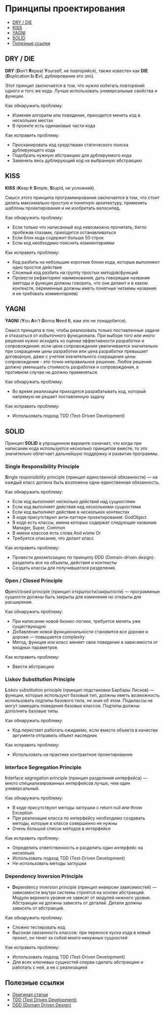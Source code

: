 # Принципы проектирования

- [DRY / DIE](#dry--die)
- [KISS](#kiss)
- [YAGNI](#yagni)
- [SOLID](#solid)
- [Полезные ссылки](#полезные-ссылки)

## DRY / DIE

**DRY** (**D**on’t **R**epeat **Y**ourself, не повторяйся), также известен как **DIE** (**D**uplication **I**s **E**vil, дублирование это зло).

Этот принцип заключается в том, что нужно избегать повторений одного и того же кода. Лучше использовать универсальные свойства и функции.

Как обнаружить проблему:

- Изменяя алгоритм или поведение, приходится менять код в нескольких местах
- В проекте есть одинаковые части кода

Как исправить проблему:

- Просканировать код средствами статического поиска дублирующего кода
- Подобрать нужную абстракцию для дублируемого кода
- Заменить весь дублирующий код на выбранную абстракцию



## KISS

**KISS** (**K**eep **I**t **S**imple, **S**tupid, не усложняй).

Смысл этого принципа программирования заключается в том, что стоит делать максимально простую и понятную архитектуру, применять шаблоны проектирования и не изобретать велосипед.

Как обнаружить проблему:

- Если только что написанный код невозможно прочитать, бегло пробежав глазами, приходится останавливаться
- Если блок кода содержит больше 50 строк
- Если код необходимо пояснять комментариями

Как исправить проблему:

- Код разбить на небольшие короткие блоки кода, которые выполняют одно простое действие
- Сложный код разбить на группу простых методов/функций
- Провести рефакторинг наименования, дать говорящие названия (методы и функции должны говорить, что они делают и в каком контексте, переменные должны иметь понятные читаемы названия и не требовать комментариев)



## YAGNI

**YAGNI** (**Y**ou **A**in’t **G**onna **N**eed **I**t, вам это не понадобится).

Смысл принципа в том, чтобы реализовать только поставленные задачи и отказаться от избыточного функционала. При выборе того или иного решения нужно исходить из оценки эффективности разработки и сопровождения: если цена сопровождения увеличивается значительно при сокращении цены разработки или цена разработки превышает договорную, даже с учетом значительного сокращения цены сопровождения - это точно неправильное решение. Любое решение должно уменьшать стоимость разработки и сопровождения, в противном случае не должно применяться.

Как обнаружить проблему:

- Во время реализации приходится разрабатывать код, который напрямую не решает поставленную задачу

Как исправить проблему:

- Использовать подход TDD (Test-Driven Development)



## SOLID

Принцип **SOLID** в упрощенном варианте означает, что когда при написании кода используется несколько принципов вместе, то это значительно облегчает дальнейшую поддержку и развитие программы.

### Single Responsibility Principle

**S**ingle responsibility principle (принцип единственной обязанности) — на каждый класс должна быть возложена одна-единственная обязанность.

Как обнаружить проблему:

- Если код выполняет несколько действий над сущностями
- Если код выполняет действия над несколькими сущностями
- Если код выполняет действие в нескольких контекстах
- В коде присутствуют анти-паттерн проектирования: GodObject
- В коде есть классы, имена которых содержат следующие названия: Manager, Super, Common
- В имени классов есть слова And и/или Or
- Требуется описания, что делает класс

Как исправить проблему:

- Провести декомпозицию по принципу DDD (Domain-driven design): разделить все на объекты, действия и контексты
- Создать классы для получившегося разделения.

### Open / Closed Principle
**O**pen/closed principle (принцип открытости/закрытости) — программные сущности должны быть закрыты для изменения но открыты для расширения.

Как обнаружить проблему:

- При написании новой бизнес-логики, требуется менять уже существующую
- Добавление новой функциональности становится все дороже и дороже — повышается complexity
- Метод, функция или класс меняет свое поведение в зависимости от входных параметров

Как исправить проблему:

- Ввести абстракцию

### Liskov Substitution Principle

**L**iskov substitution principle (принцип подстановки Барбары Лисков) — функции, которые используют базовый тип, должны иметь возможность использовать подтипы базового типа, не зная об этом. Подклассы не могут замещать поведения базовых классов. Подтипы должны дополнять базовые типы.

Как обнаружить проблему:

- Код перестает работать ожидаемо, если вместо объекта в качестве аргумента отправить объект наследник

Как исправить проблему:

- Использовать на практике контрактное проектирование

### Interface Segregation Principle

**I**nterface segregation principle (принцип разделения интерфейса) — много специализированных интерфейсов лучше, чем один универсальный.

Как обнаружить проблему:

- В коде присутствуют методы заглушки с return null или throw Exception
- При реализации класса по интерфейсу необходимо создавать методы, которые в классе совершенно не нужны
- Очень большой список методов в интерфейсе

Как исправить проблему:

- Определить ответственность и разделить один интерфейс на несколько
- Использовать подход TDD (Test-Driven Development)
- Не использовать методы заглушки

### Dependency Inversion Principle

- **D**ependency inversion principle (принцип инверсии зависимостей) — зависимости внутри системы строятся на основе абстракций. Модули верхнего уровня не зависят от модулей нижнего уровня. Абстракции не должны зависеть от деталей. Детали должны зависеть от абстракций.

Как обнаружить проблему:

- Сложно тестировать код
- Высокая связанность классов: при переносе куска кода в новый проект, он тянет за собой много ненужных сущностей

Как исправить проблему:

- Использовать подход TDD (Test-Driven Development)
- Для всех ключевых сущностей сперва сделать абстракцию и работать с ней, а не с реализацией



## Полезные ссылки

- [Оригинал статьи](https://catchmetech.com/ru/post/129/dry-kiss-yagni-solid-and-others)
- [TDD (Test Driven Development)](https://ru.wikipedia.org/wiki/%D0%A0%D0%B0%D0%B7%D1%80%D0%B0%D0%B1%D0%BE%D1%82%D0%BA%D0%B0_%D1%87%D0%B5%D1%80%D0%B5%D0%B7_%D1%82%D0%B5%D1%81%D1%82%D0%B8%D1%80%D0%BE%D0%B2%D0%B0%D0%BD%D0%B8%D0%B5)
- [DDD (Domain Driven Design)](https://ru.wikipedia.org/wiki/%D0%9F%D1%80%D0%BE%D0%B1%D0%BB%D0%B5%D0%BC%D0%BD%D0%BE-%D0%BE%D1%80%D0%B8%D0%B5%D0%BD%D1%82%D0%B8%D1%80%D0%BE%D0%B2%D0%B0%D0%BD%D0%BD%D0%BE%D0%B5_%D0%BF%D1%80%D0%BE%D0%B5%D0%BA%D1%82%D0%B8%D1%80%D0%BE%D0%B2%D0%B0%D0%BD%D0%B8%D0%B5)